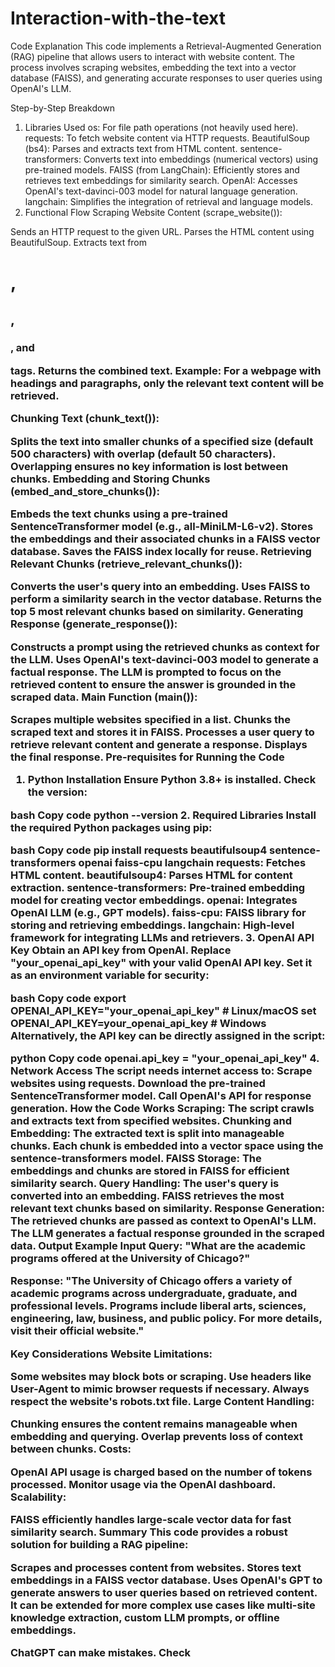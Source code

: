 # Interaction-with-the-text
Code Explanation
This code implements a Retrieval-Augmented Generation (RAG) pipeline that allows users to interact with website content. The process involves scraping websites, embedding the text into a vector database (FAISS), and generating accurate responses to user queries using OpenAI's LLM.

Step-by-Step Breakdown
1. Libraries Used
os: For file path operations (not heavily used here).
requests: To fetch website content via HTTP requests.
BeautifulSoup (bs4): Parses and extracts text from HTML content.
sentence-transformers: Converts text into embeddings (numerical vectors) using pre-trained models.
FAISS (from LangChain): Efficiently stores and retrieves text embeddings for similarity search.
OpenAI: Accesses OpenAI's text-davinci-003 model for natural language generation.
langchain: Simplifies the integration of retrieval and language models.
2. Functional Flow
Scraping Website Content (scrape_website()):

Sends an HTTP request to the given URL.
Parses the HTML content using BeautifulSoup.
Extracts text from <h1>, <h2>, <h3>, and <p> tags.
Returns the combined text.
Example:
For a webpage with headings and paragraphs, only the relevant text content will be retrieved.

Chunking Text (chunk_text()):

Splits the text into smaller chunks of a specified size (default 500 characters) with overlap (default 50 characters).
Overlapping ensures no key information is lost between chunks.
Embedding and Storing Chunks (embed_and_store_chunks()):

Embeds the text chunks using a pre-trained SentenceTransformer model (e.g., all-MiniLM-L6-v2).
Stores the embeddings and their associated chunks in a FAISS vector database.
Saves the FAISS index locally for reuse.
Retrieving Relevant Chunks (retrieve_relevant_chunks()):

Converts the user's query into an embedding.
Uses FAISS to perform a similarity search in the vector database.
Returns the top 5 most relevant chunks based on similarity.
Generating Response (generate_response()):

Constructs a prompt using the retrieved chunks as context for the LLM.
Uses OpenAI's text-davinci-003 model to generate a factual response.
The LLM is prompted to focus on the retrieved content to ensure the answer is grounded in the scraped data.
Main Function (main()):

Scrapes multiple websites specified in a list.
Chunks the scraped text and stores it in FAISS.
Processes a user query to retrieve relevant content and generate a response.
Displays the final response.
Pre-requisites for Running the Code
1. Python Installation
Ensure Python 3.8+ is installed. Check the version:

bash
Copy code
python --version
2. Required Libraries
Install the required Python packages using pip:

bash
Copy code
pip install requests beautifulsoup4 sentence-transformers openai faiss-cpu langchain
requests: Fetches HTML content.
beautifulsoup4: Parses HTML for content extraction.
sentence-transformers: Pre-trained embedding model for creating vector embeddings.
openai: Integrates OpenAI LLM (e.g., GPT models).
faiss-cpu: FAISS library for storing and retrieving embeddings.
langchain: High-level framework for integrating LLMs and retrievers.
3. OpenAI API Key
Obtain an API key from OpenAI.
Replace "your_openai_api_key" with your valid OpenAI API key.
Set it as an environment variable for security:

bash
Copy code
export OPENAI_API_KEY="your_openai_api_key"  # Linux/macOS
set OPENAI_API_KEY=your_openai_api_key       # Windows
Alternatively, the API key can be directly assigned in the script:

python
Copy code
openai.api_key = "your_openai_api_key"
4. Network Access
The script needs internet access to:
Scrape websites using requests.
Download the pre-trained SentenceTransformer model.
Call OpenAI's API for response generation.
How the Code Works
Scraping: The script crawls and extracts text from specified websites.
Chunking and Embedding:
The extracted text is split into manageable chunks.
Each chunk is embedded into a vector space using the sentence-transformers model.
FAISS Storage: The embeddings and chunks are stored in FAISS for efficient similarity search.
Query Handling:
The user's query is converted into an embedding.
FAISS retrieves the most relevant text chunks based on similarity.
Response Generation:
The retrieved chunks are passed as context to OpenAI's LLM.
The LLM generates a factual response grounded in the scraped data.
Output Example
Input Query:
"What are the academic programs offered at the University of Chicago?"

Response:
"The University of Chicago offers a variety of academic programs across undergraduate, graduate, and professional levels. Programs include liberal arts, sciences, engineering, law, business, and public policy. For more details, visit their official website."

Key Considerations
Website Limitations:

Some websites may block bots or scraping. Use headers like User-Agent to mimic browser requests if necessary.
Always respect the website's robots.txt file.
Large Content Handling:

Chunking ensures the content remains manageable when embedding and querying.
Overlap prevents loss of context between chunks.
Costs:

OpenAI API usage is charged based on the number of tokens processed. Monitor usage via the OpenAI dashboard.
Scalability:

FAISS efficiently handles large-scale vector data for fast similarity search.
Summary
This code provides a robust solution for building a RAG pipeline:

Scrapes and processes content from websites.
Stores text embeddings in a FAISS vector database.
Uses OpenAI's GPT to generate answers to user queries based on retrieved content.
It can be extended for more complex use cases like multi-site knowledge extraction, custom LLM prompts, or offline embeddings.













ChatGPT can make mistakes. Check
